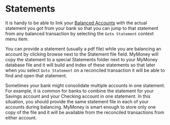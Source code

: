 # Statements

It is handy to be able to link your [Balanced Accounts](BalancingAccounts.md) with the actual
statement you got from your bank so that you can jump to that statement from any balanced
transaction by selecting the `Goto Statement` context menu item.

You can provide a statement (usually a pdf file) while you are balancing an account by clicking
browse next to the Statement file field.  MyMoney will copy the statement to a special Statements
folder next to your MyMoney database file and it will build and index of these statements so that
later when you select `Goto Statement` on a reconciled transaction it will be able to find and open
that statement.

Sometimes your bank might consolidate multiple accounts in one statement.  For example, it is common
for banks to combine the statement for your Savings account and your Checking account in one
statement.  In this situation, you should provide the same statement file in each of your accounts
during balancing.  MyMoney is smart enough to store only one copy of the file and it will be
available from the reconciled transactions from either account.

